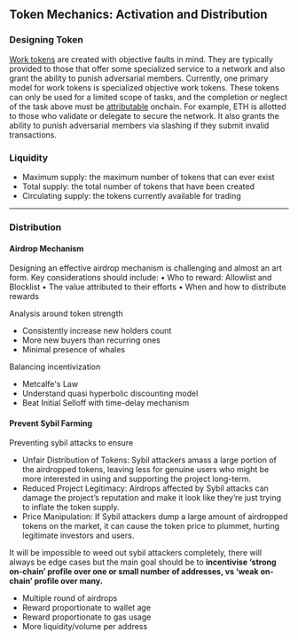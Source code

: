 
## Token Mechanics: Activation and Distribution

### Designing Token

[Work tokens](https://x.com/ViktorBunin/status/1785000852375109848) are created with objective faults in mind. They are typically provided to those that offer some specialized service to a network and also grant the ability to punish adversarial members. Currently, one primary model for work tokens is specialized objective work tokens. These tokens can only be used for a limited scope of tasks, and the completion or neglect of the task above must be [attributable](https://x.com/ViktorBunin/status/1785000852375109848) onchain. For example, ETH is allotted to those who validate or delegate to secure the network. It also grants the ability to punish adversarial members via slashing if they submit invalid transactions.

### Liquidity

* Maximum supply: the maximum number of tokens that can ever exist
* Total supply: the total number of tokens that have been created
* Circulating supply: the tokens currently available for trading

---
### Distribution

#### Airdrop Mechanism
Designing an effective airdrop mechanism is challenging and almost an art form. Key considerations should include: 
• Who to reward: Allowlist and Blocklist
• The value attributed to their efforts 
• When and how to distribute rewards

Analysis around token strength
* Consistently increase new holders count
* More new buyers than recurring ones
* Minimal presence of whales

Balancing incentivization
* Metcalfe's Law
* Understand quasi hyperbolic discounting model
* Beat Initial Selloff with time-delay mechanism

#### Prevent Sybil Farming

Preventing sybil attacks to ensure
- Unfair Distribution of Tokens: Sybil attackers amass a large portion of the airdropped tokens, leaving less for genuine users who might be more interested in using and supporting the project long-term.
- Reduced Project Legitimacy: Airdrops affected by Sybil attacks can damage the project’s reputation and make it look like they’re just trying to inflate the token supply.
- Price Manipulation: If Sybil attackers dump a large amount of airdropped tokens on the market, it can cause the token price to plummet, hurting legitimate investors and users.

It will be impossible to weed out sybil attackers completely, there will always be edge cases but the main goal should be to **incentivise ‘strong on-chain’ profile over one or small number of addresses, vs ‘weak on-chain’ profile over many.**

* Multiple round of airdrops
* Reward proportionate to wallet age
* Reward proportionate to gas usage
* More liquidity/volume per address